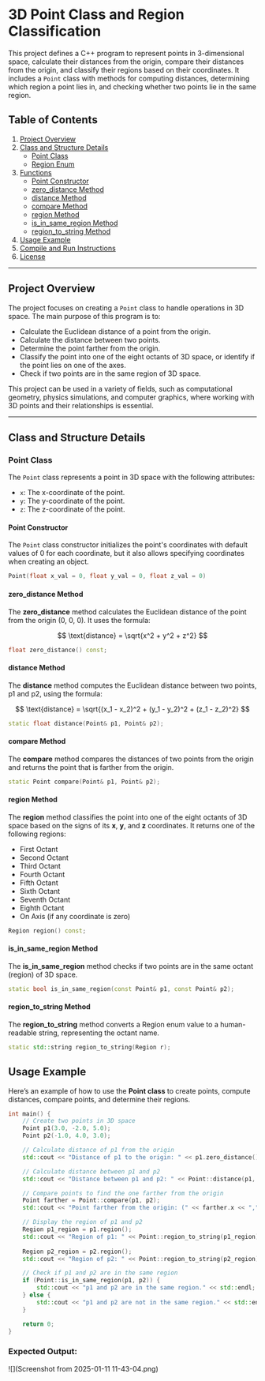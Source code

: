 # 3D Point Class and Region Classification

This project defines a C++ program to represent points in 3-dimensional space, calculate their distances from the origin, compare their distances from the origin, and classify their regions based on their coordinates. It includes a `Point` class with methods for computing distances, determining which region a point lies in, and checking whether two points lie in the same region.

## Table of Contents

1. [Project Overview](#project-overview)
2. [Class and Structure Details](#class-and-structure-details)
   - [Point Class](#point-class)
   - [Region Enum](#region-enum)
3. [Functions](#functions)
   - [Point Constructor](#point-constructor)
   - [zero_distance Method](#zero_distance-method)
   - [distance Method](#distance-method)
   - [compare Method](#compare-method)
   - [region Method](#region-method)
   - [is_in_same_region Method](#is_in_same_region-method)
   - [region_to_string Method](#region_to_string-method)
4. [Usage Example](#usage-example)
5. [Compile and Run Instructions](#compile-and-run-instructions)
6. [License](#license)

---

## Project Overview

The project focuses on creating a `Point` class to handle operations in 3D space. The main purpose of this program is to:

- Calculate the Euclidean distance of a point from the origin.
- Calculate the distance between two points.
- Determine the point farther from the origin.
- Classify the point into one of the eight octants of 3D space, or identify if the point lies on one of the axes.
- Check if two points are in the same region of 3D space.

This project can be used in a variety of fields, such as computational geometry, physics simulations, and computer graphics, where working with 3D points and their relationships is essential.

---

## Class and Structure Details

### Point Class

The `Point` class represents a point in 3D space with the following attributes:

- `x`: The x-coordinate of the point.
- `y`: The y-coordinate of the point.
- `z`: The z-coordinate of the point.

#### Point Constructor
The `Point` class constructor initializes the point's coordinates with default values of 0 for each coordinate, but it also allows specifying coordinates when creating an object.

```cpp
Point(float x_val = 0, float y_val = 0, float z_val = 0)
```
#### zero_distance Method 
The **zero_distance** method calculates the Euclidean distance of the point from the origin (0, 0, 0). It uses the formula:

$$
\text{distance} = \sqrt{x^2 + y^2 + z^2}
$$

```cpp
float zero_distance() const;
```
#### distance Method
The **distance** method computes the Euclidean distance between two points, p1 and p2, using the formula:

$$
\text{distance} = \sqrt{(x_1 - x_2)^2 + (y_1 - y_2)^2 + (z_1 - z_2)^2}
$$

```cpp
static float distance(Point& p1, Point& p2);
```
#### compare Method
The **compare** method compares the distances of two points from the origin and returns the point that is farther from the origin.
```cpp
static Point compare(Point& p1, Point& p2);
```
#### region Method
The **region** method classifies the point into one of the eight octants of 3D space based on the signs of its **x**, **y**, and **z** coordinates. It returns one of the following regions:
- First Octant
- Second Octant
- Third Octant
- Fourth Octant
- Fifth Octant
- Sixth Octant
- Seventh Octant
- Eighth Octant
- On Axis (if any coordinate is zero)

```cpp
Region region() const;
```
#### is_in_same_region Method 
The **is_in_same_region** method checks if two points are in the same octant (region) of 3D space.
```cpp
static bool is_in_same_region(const Point& p1, const Point& p2);
```
#### region_to_string Method
The **region_to_string** method converts a Region enum value to a human-readable string, representing the octant name.
```cpp
static std::string region_to_string(Region r);
```

## Usage Example
Here’s an example of how to use the **Point class** to create points, compute distances, compare points, and determine their regions.

```cpp
int main() {
    // Create two points in 3D space
    Point p1(3.0, -2.0, 5.0);
    Point p2(-1.0, 4.0, 3.0);

    // Calculate distance of p1 from the origin
    std::cout << "Distance of p1 to the origin: " << p1.zero_distance() << std::endl;

    // Calculate distance between p1 and p2
    std::cout << "Distance between p1 and p2: " << Point::distance(p1, p2) << std::endl;

    // Compare points to find the one farther from the origin
    Point farther = Point::compare(p1, p2);
    std::cout << "Point farther from the origin: (" << farther.x << "," << farther.y << ", " << farther.z << ")" << std::endl;

    // Display the region of p1 and p2
    Region p1_region = p1.region();
    std::cout << "Region of p1: " << Point::region_to_string(p1_region) << std::endl;
    
    Region p2_region = p2.region();
    std::cout << "Region of p2: " << Point::region_to_string(p2_region) << std::endl;

    // Check if p1 and p2 are in the same region
    if (Point::is_in_same_region(p1, p2)) {
        std::cout << "p1 and p2 are in the same region." << std::endl;
    } else {
        std::cout << "p1 and p2 are not in the same region." << std::endl;
    }

    return 0;
}
```
### Expected Output:
![](Screenshot from 2025-01-11 11-43-04.png)












